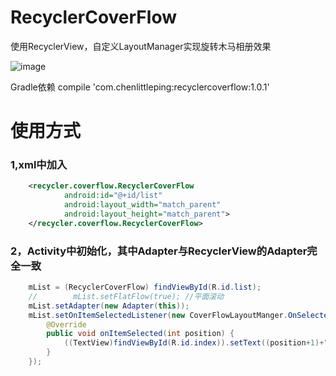 # RecyclerCoverFlow
使用RecyclerView，自定义LayoutManager实现旋转木马相册效果

![image](https://github.com/ChenLittlePing/RecyclerCoverFlow/blob/master/gif/demo.gif)

<p>Gradle依赖 compile 'com.chenlittleping:recyclercoverflow:1.0.1'

# 使用方式
### 1,xml中加入
```xml
    <recycler.coverflow.RecyclerCoverFlow
            android:id="@+id/list"
            android:layout_width="match_parent"
            android:layout_height="match_parent">
    </recycler.coverflow.RecyclerCoverFlow>
```
### 2，Activity中初始化，其中Adapter与RecyclerView的Adapter完全一致
```java
    mList = (RecyclerCoverFlow) findViewById(R.id.list);
    //        mList.setFlatFlow(true); //平面滚动
    mList.setAdapter(new Adapter(this));
    mList.setOnItemSelectedListener(new CoverFlowLayoutManger.OnSelected() {
        @Override
        public void onItemSelected(int position) {
            ((TextView)findViewById(R.id.index)).setText((position+1)+"/"+mList.getLayoutManager().getItemCount());
        }
    });
```
